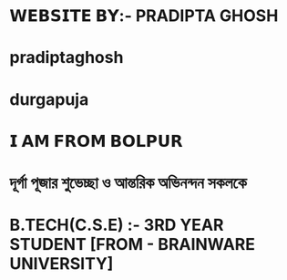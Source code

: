 # 𝗪𝗘𝗕𝗦𝗜𝗧𝗘 𝗕𝗬:- PRADIPTA GHOSH
# pradiptaghosh
# durgapuja
# 𝗜 𝗔𝗠 𝗙𝗥𝗢𝗠 𝗕𝗢𝗟𝗣𝗨𝗥
# দূর্গা পূজার শুভেচ্ছা ও আন্তরিক অভিনন্দন সকলকে
# B.TECH(C.S.E) :- 3RD YEAR STUDENT [FROM - BRAINWARE UNIVERSITY]
